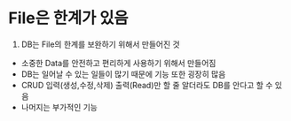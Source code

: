 # File은 한계가 있음

1. DB는 File의 한계를 보완하기 위해서 만들어진 것
 - 소중한 Data를 안전하고 편리하게 사용하기 위해서 만들어짐
 - DB는 일어날 수 있는 일들이 많기 때문에 기능 또한 굉장히 많음
 - CRUD 입력(생성,수정,삭제) 출력(Read)만 할 줄 알더라도 DB를 안다고 할 수 있음
 - 나머지는 부가적인 기능
 
 
